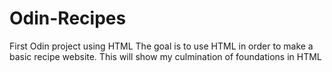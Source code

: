 # Odin-Recipes
First Odin project using HTML
The goal is to use HTML in order to make a basic recipe website. This will show my culmination of foundations in HTML
